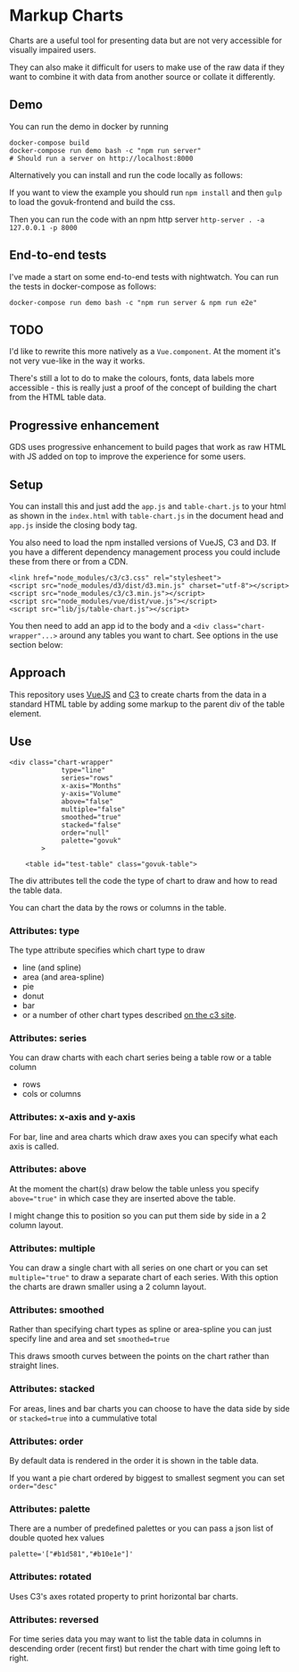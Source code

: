 # Markup Charts

Charts are a useful tool for presenting data but are not very
accessible for visually impaired users.

They can also make it difficult for users to make use of the raw
data if they want to combine it with data from another source or
collate it differently.

## Demo

You can run the demo in docker by running

```
docker-compose build
docker-compose run demo bash -c "npm run server"
# Should run a server on http://localhost:8000
```

Alternatively you can install and run the code locally as follows:

If you want to view the example you should run
`npm install` and then
`gulp` to load the govuk-frontend and build the css.

Then you can run the code with an npm http server
`http-server . -a 127.0.0.1 -p 8000`

## End-to-end tests

I've made a start on some end-to-end tests with nightwatch. You can run the
tests in docker-compose as follows:

```
docker-compose run demo bash -c "npm run server & npm run e2e"
```

## TODO

I'd like to rewrite this more natively as a `Vue.component`. At
the moment it's not very vue-like in the way it works.  

There's still a lot to do to make the colours, fonts, data labels
more accessible - this is really just a proof of the concept of
building the chart from the HTML table data.

## Progressive enhancement

GDS uses progressive enhancement to build pages that work as raw
HTML with JS added on top to improve the experience for some users.

## Setup

You can install this and just add the `app.js` and
`table-chart.js` to your html as shown in the `index.html`
with `table-chart.js` in the document head and `app.js` inside
the closing body tag.

You also need to load the npm installed versions of VueJS, C3 and
D3. If you have a different dependency management process you
could include these from there or from a CDN.  

```
<link href="node_modules/c3/c3.css" rel="stylesheet">
<script src="node_modules/d3/dist/d3.min.js" charset="utf-8"></script>
<script src="node_modules/c3/c3.min.js"></script>
<script src="node_modules/vue/dist/vue.js"></script>
<script src="lib/js/table-chart.js"></script>
```

You then need to add an app id to the body and a
`<div class="chart-wrapper"...>` around any tables you want to
chart. See options in the use section below:

## Approach

This repository uses [VueJS](https://vuejs.org/) and [C3](https://c3js.org/)
to create charts from the data in a standard HTML table by adding
some markup to the parent div of the table element.

## Use
```
<div class="chart-wrapper"
             type="line"
             series="rows"
             x-axis="Months"
             y-axis="Volume"
             above="false"
             multiple="false"
             smoothed="true"
             stacked="false"
             order="null"
             palette="govuk"
        >

    <table id="test-table" class="govuk-table">
```

The div attributes tell the code the type of chart to draw and
how to read the table data.

You can chart the data by the rows or columns in the table.  

### Attributes: type
The type attribute specifies which chart type to draw
* line (and spline)
* area (and area-spline)
* pie
* donut
* bar
* or a number of other chart types described
[on the c3 site](https://c3js.org/examples.html).

### Attributes: series
You can draw charts with each chart series being a table row
or a table column
* rows
* cols or columns

### Attributes: x-axis and y-axis
For bar, line and area charts which draw axes you can specify
what each axis is called.

### Attributes: above
At the moment the chart(s) draw below the table unless you
specify `above="true"` in which case they are inserted above
the table.

I might change this to position so you can put them side by side
in a 2 column layout.

### Attributes: multiple
You can draw a single chart with all series on one chart or you
can set `multiple="true"` to draw a separate chart of each
series. With this option the charts are drawn smaller using a
2 column layout.

### Attributes: smoothed
Rather than specifying chart types as spline or area-spline you
can just specify line and area and set `smoothed=true`

This draws smooth curves between the points on the chart rather
than straight lines.

### Attributes: stacked
For areas, lines and bar charts you can choose to have the data
side by side or `stacked=true` into a cummulative total

### Attributes: order
By default data is rendered in the order it is shown in the
table data.

If you want a pie chart ordered by biggest to smallest segment
you can set `order="desc"`

### Attributes: palette
There are a number of predefined palettes or you can pass a
json list of double quoted hex values
```
palette='["#b1d581","#b10e1e"]'
```

### Attributes: rotated
Uses C3's axes rotated property to print horizontal bar charts.

### Attributes: reversed
For time series data you may want to list the
table data in columns in descending order (recent first)
but render the chart with time going left to right.
